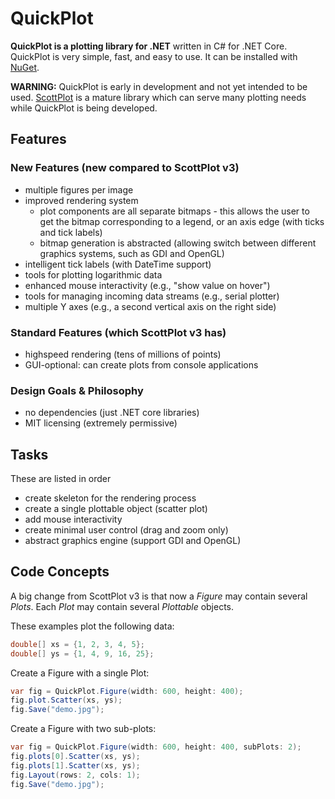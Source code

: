 # QuickPlot
**QuickPlot is a plotting library for .NET** written in C# for .NET Core. QuickPlot is very simple, fast, and easy to use. It can be installed with [NuGet](https://www.nuget.org/packages/QuickPlot).

**WARNING:** QuickPlot is early in development and not yet intended to be used. [ScottPlot](https://github.com/swharden/ScottPlot) is a mature library which can serve many plotting needs while QuickPlot is being developed.

## Features

### New Features (new compared to ScottPlot v3)
* multiple figures per image
* improved rendering system
  * plot components are all separate bitmaps - this allows the user to get the bitmap corresponding to a legend, or an axis edge (with ticks and tick labels)
  * bitmap generation is abstracted (allowing switch between different graphics systems, such as GDI and OpenGL)
* intelligent tick labels (with DateTime support)
* tools for plotting logarithmic data
* enhanced mouse interactivity (e.g., "show value on hover")
* tools for managing incoming data streams (e.g., serial plotter)
* multiple Y axes (e.g., a second vertical axis on the right side)

### Standard Features (which ScottPlot v3 has)
* highspeed rendering (tens of millions of points)
* GUI-optional: can create plots from console applications

### Design Goals & Philosophy 
* no dependencies (just .NET core libraries)
* MIT licensing (extremely permissive)

## Tasks
These are listed in order

* create skeleton for the rendering process
* create a single plottable object (scatter plot)
* add mouse interactivity
* create minimal user control (drag and zoom only)
* abstract graphics engine (support GDI and OpenGL)

## Code Concepts
A big change from ScottPlot v3 is that now a _Figure_ may contain several _Plots_. Each _Plot_ may contain several _Plottable_ objects.

These examples plot the following data:

```cs
double[] xs = {1, 2, 3, 4, 5};
double[] ys = {1, 4, 9, 16, 25};
```

Create a Figure with a single Plot:

```cs
var fig = QuickPlot.Figure(width: 600, height: 400);
fig.plot.Scatter(xs, ys);
fig.Save("demo.jpg");
```

Create a Figure with two sub-plots:

```cs
var fig = QuickPlot.Figure(width: 600, height: 400, subPlots: 2);
fig.plots[0].Scatter(xs, ys);
fig.plots[1].Scatter(xs, ys);
fig.Layout(rows: 2, cols: 1);
fig.Save("demo.jpg");
```